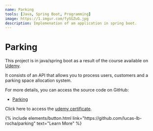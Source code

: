 ```yaml
---
name: Parking
tools: [Java, Spring Boot, Programming]
image: https://1.imgur.com/fySGZuG.jpg
description: Implemenation of am application in spring boot.
---
```


# Parking

This project is in java/spring boot as a result of the course available on [Udemy](https://www.udemy.com/course/api-rest-e-spring-boot-aprenda-do-zero-e-na-pratica/).

It consists of an API that allows you to process users, customers and a parking space allocation system.

For more details, you can access the source code on GitHub:

- [Parking](https://github.com/lucas-lb-rocha/parking)

Click here to access the [udemy certificate](https://www.udemy.com/certificate/UC-79281551-5fb5-4a28-b713-f4805cd522c0/).

<p class="text-center">
{% include elements/button.html link="https://github.com/lucas-lb-rocha/parking" text="Learn More" %}
</p>
